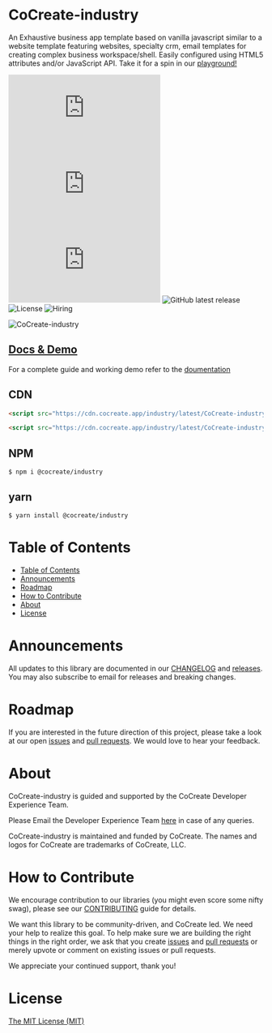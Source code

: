 # CoCreate-industry

An Exhaustive business app template based on vanilla javascript similar to a website template featuring websites, specialty crm, email templates for creating complex business workspace/shell. Easily configured using HTML5 attributes and/or JavaScript API. Take it for a spin in our [playground!](https://cocreate.app/docs/industry)

![minified](https://img.badgesize.io/https://cdn.cocreate.app/industry/latest/CoCreate-industry.min.js?style=flat-square&label=minified&color=orange)
![gzip](https://img.badgesize.io/https://cdn.cocreate.app/industry/latest/CoCreate-industry.min.js?compression=gzip&style=flat-square&label=gzip&color=yellow)
![brotli](https://img.badgesize.io/https://cdn.cocreate.app/industry/latest/CoCreate-industry.min.js?compression=brotli&style=flat-square&label=brotli)
![GitHub latest release](https://img.shields.io/github/v/release/CoCreate-app/CoCreate-industry?style=flat-square)
![License](https://img.shields.io/github/license/CoCreate-app/CoCreate-industry?style=flat-square)
![Hiring](https://img.shields.io/static/v1?style=flat-square&label=&message=Hiring&color=blueviolet)

![CoCreate-industry](https://cdn.cocreate.app/docs/CoCreate-industry.gif)

## [Docs & Demo](https://cocreate.app/docs/industry)

For a complete guide and working demo refer to the [doumentation](https://cocreate.app/docs/industry)

## CDN

```html
<script src="https://cdn.cocreate.app/industry/latest/CoCreate-industry.min.js"></script>
```

```html
<script src="https://cdn.cocreate.app/industry/latest/CoCreate-industry.min.css"></script>
```

## NPM

```shell
$ npm i @cocreate/industry
```

## yarn

```shell
$ yarn install @cocreate/industry
```

# Table of Contents

- [Table of Contents](#table-of-contents)
- [Announcements](#announcements)
- [Roadmap](#roadmap)
- [How to Contribute](#how-to-contribute)
- [About](#about)
- [License](#license)

<a name="announcements"></a>

# Announcements

All updates to this library are documented in our [CHANGELOG](https://github.com/CoCreate-app/CoCreate-industry/blob/master/CHANGELOG.md) and [releases](https://github.com/CoCreate-app/CoCreate-industry/releases). You may also subscribe to email for releases and breaking changes.

<a name="roadmap"></a>

# Roadmap

If you are interested in the future direction of this project, please take a look at our open [issues](https://github.com/CoCreate-app/CoCreate-industry/issues) and [pull requests](https://github.com/CoCreate-app/CoCreate-industry/pulls). We would love to hear your feedback.

<a name="about"></a>

# About

CoCreate-industry is guided and supported by the CoCreate Developer Experience Team.

Please Email the Developer Experience Team [here](mailto:develop@cocreate.app) in case of any queries.

CoCreate-industry is maintained and funded by CoCreate. The names and logos for CoCreate are trademarks of CoCreate, LLC.

<a name="contribute"></a>

# How to Contribute

We encourage contribution to our libraries (you might even score some nifty swag), please see our [CONTRIBUTING](https://github.com/CoCreate-app/CoCreate-industry/blob/master/CONTRIBUTING.md) guide for details.

We want this library to be community-driven, and CoCreate led. We need your help to realize this goal. To help make sure we are building the right things in the right order, we ask that you create [issues](https://github.com/CoCreate-app/CoCreate-industry/issues) and [pull requests](https://github.com/CoCreate-app/CoCreate-industry/pulls) or merely upvote or comment on existing issues or pull requests.

We appreciate your continued support, thank you!


<a name="license"></a>
# License

[The MIT License (MIT)](https://github.com/CoCreate-app/CoCreate-industry/blob/master/LICENSE)
